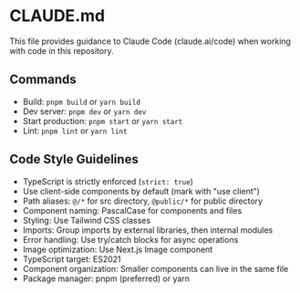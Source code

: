 # CLAUDE.md

This file provides guidance to Claude Code (claude.ai/code) when working with code in this repository.

## Commands
- Build: `pnpm build` or `yarn build`
- Dev server: `pnpm dev` or `yarn dev`
- Start production: `pnpm start` or `yarn start`
- Lint: `pnpm lint` or `yarn lint`

## Code Style Guidelines
- TypeScript is strictly enforced (`strict: true`)
- Use client-side components by default (mark with "use client")
- Path aliases: `@/*` for src directory, `@public/*` for public directory
- Component naming: PascalCase for components and files
- Styling: Use Tailwind CSS classes
- Imports: Group imports by external libraries, then internal modules
- Error handling: Use try/catch blocks for async operations
- Image optimization: Use Next.js Image component
- TypeScript target: ES2021
- Component organization: Smaller components can live in the same file
- Package manager: pnpm (preferred) or yarn